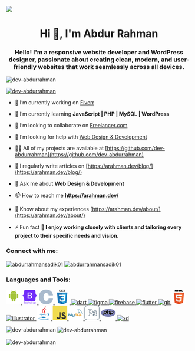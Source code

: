 <img src="https://i.ibb.co/5xG5hzwH/Yellow-and-White-Geometric-Business-Facebook-Cover-1.png">
<h1 align="center">Hi 👋, I'm Abdur Rahman</h1>
<h3 align="center">Hello! I'm a responsive website developer and WordPress designer, passionate about creating clean, modern, and user-friendly websites that work seamlessly across all devices.
</h3>

<p align="left"> <img src="https://komarev.com/ghpvc/?username=dev-abdurrahman&label=Profile%20views&color=0e75b6&style=flat" alt="dev-abdurrahman" /> </p>

<p align="left"> <a href="https://github.com/ryo-ma/github-profile-trophy"><img src="https://github-profile-trophy.vercel.app/?username=dev-abdurrahman" alt="dev-abdurrahman" /></a> </p>

- 🔭 I’m currently working on [Fiverr](#)

- 🌱 I’m currently learning **JavaScript | PHP | MySQL | WordPress**

- 👯 I’m looking to collaborate on [Freelancer.com](https://www.freelancer.com/u/devabdurrahman)

- 🤝 I’m looking for help with [Web Design & Development](https://www.freelancer.com/u/devabdurrahman)

- 👨‍💻 All of my projects are available at [https://github.com/dev-abdurrahman](https://github.com/dev-abdurrahman)

- 📝 I regularly write articles on [https://arahman.dev/blog/](https://arahman.dev/blog/)

- 💬 Ask me about **Web Design & Development**

- 📫 How to reach me **https://arahman.dev/**

- 📄 Know about my experiences [https://arahman.dev/about/](https://arahman.dev/about/)

- ⚡ Fun fact **💼 I enjoy working closely with clients and tailoring every project to their specific needs and vision.**

<h3 align="left">Connect with me:</h3>
<p align="left">
<a href="https://fb.com/abdurrahmansadik01" target="blank"><img align="center" src="https://raw.githubusercontent.com/rahuldkjain/github-profile-readme-generator/master/src/images/icons/Social/facebook.svg" alt="abdurrahmansadik01" height="30" width="40" /></a>
<a href="https://instagram.com/abdurrahmansadik01" target="blank"><img align="center" src="https://raw.githubusercontent.com/rahuldkjain/github-profile-readme-generator/master/src/images/icons/Social/instagram.svg" alt="abdurrahmansadik01" height="30" width="40" /></a>
</p>

<h3 align="left">Languages and Tools:</h3>
<p align="left"> <a href="https://developer.android.com" target="_blank" rel="noreferrer"> <img src="https://raw.githubusercontent.com/devicons/devicon/master/icons/android/android-original-wordmark.svg" alt="android" width="40" height="40"/> </a> <a href="https://getbootstrap.com" target="_blank" rel="noreferrer"> <img src="https://raw.githubusercontent.com/devicons/devicon/master/icons/bootstrap/bootstrap-plain-wordmark.svg" alt="bootstrap" width="40" height="40"/> </a> <a href="https://www.cprogramming.com/" target="_blank" rel="noreferrer"> <img src="https://raw.githubusercontent.com/devicons/devicon/master/icons/c/c-original.svg" alt="c" width="40" height="40"/> </a> <a href="https://www.w3schools.com/css/" target="_blank" rel="noreferrer"> <img src="https://raw.githubusercontent.com/devicons/devicon/master/icons/css3/css3-original-wordmark.svg" alt="css3" width="40" height="40"/> </a> <a href="https://dart.dev" target="_blank" rel="noreferrer"> <img src="https://www.vectorlogo.zone/logos/dartlang/dartlang-icon.svg" alt="dart" width="40" height="40"/> </a> <a href="https://www.figma.com/" target="_blank" rel="noreferrer"> <img src="https://www.vectorlogo.zone/logos/figma/figma-icon.svg" alt="figma" width="40" height="40"/> </a> <a href="https://firebase.google.com/" target="_blank" rel="noreferrer"> <img src="https://www.vectorlogo.zone/logos/firebase/firebase-icon.svg" alt="firebase" width="40" height="40"/> </a> <a href="https://flutter.dev" target="_blank" rel="noreferrer"> <img src="https://www.vectorlogo.zone/logos/flutterio/flutterio-icon.svg" alt="flutter" width="40" height="40"/> </a> <a href="https://git-scm.com/" target="_blank" rel="noreferrer"> <img src="https://www.vectorlogo.zone/logos/git-scm/git-scm-icon.svg" alt="git" width="40" height="40"/> </a> <a href="https://www.w3.org/html/" target="_blank" rel="noreferrer"> <img src="https://raw.githubusercontent.com/devicons/devicon/master/icons/html5/html5-original-wordmark.svg" alt="html5" width="40" height="40"/> </a> <a href="https://www.adobe.com/in/products/illustrator.html" target="_blank" rel="noreferrer"> <img src="https://www.vectorlogo.zone/logos/adobe_illustrator/adobe_illustrator-icon.svg" alt="illustrator" width="40" height="40"/> </a> <a href="https://www.java.com" target="_blank" rel="noreferrer"> <img src="https://raw.githubusercontent.com/devicons/devicon/master/icons/java/java-original.svg" alt="java" width="40" height="40"/> </a> <a href="https://developer.mozilla.org/en-US/docs/Web/JavaScript" target="_blank" rel="noreferrer"> <img src="https://raw.githubusercontent.com/devicons/devicon/master/icons/javascript/javascript-original.svg" alt="javascript" width="40" height="40"/> </a> <a href="https://www.mysql.com/" target="_blank" rel="noreferrer"> <img src="https://raw.githubusercontent.com/devicons/devicon/master/icons/mysql/mysql-original-wordmark.svg" alt="mysql" width="40" height="40"/> </a> <a href="https://www.photoshop.com/en" target="_blank" rel="noreferrer"> <img src="https://raw.githubusercontent.com/devicons/devicon/master/icons/photoshop/photoshop-line.svg" alt="photoshop" width="40" height="40"/> </a> <a href="https://www.php.net" target="_blank" rel="noreferrer"> <img src="https://raw.githubusercontent.com/devicons/devicon/master/icons/php/php-original.svg" alt="php" width="40" height="40"/> </a> <a href="https://www.adobe.com/products/xd.html" target="_blank" rel="noreferrer"> <img src="https://cdn.worldvectorlogo.com/logos/adobe-xd.svg" alt="xd" width="40" height="40"/> </a> </p>

<p><img align="left" src="https://github-readme-stats.vercel.app/api/top-langs?username=dev-abdurrahman&show_icons=true&locale=en&layout=compact" alt="dev-abdurrahman" /></p>

<p>&nbsp;<img align="center" src="https://github-readme-stats.vercel.app/api?username=dev-abdurrahman&show_icons=true&locale=en" alt="dev-abdurrahman" /></p>

<p><img align="center" src="https://github-readme-streak-stats.herokuapp.com/?user=dev-abdurrahman&" alt="dev-abdurrahman" /></p>
